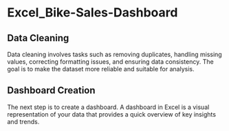 # Excel_Bike-Sales-Dashboard
## Data Cleaning ## 
Data cleaning involves tasks such as removing duplicates, handling missing values, correcting formatting issues, and ensuring data consistency. The goal is to make the dataset more reliable and suitable for analysis.

## Dashboard Creation ##
The next step is to create a dashboard. A dashboard in Excel is a visual representation of your data that provides a quick overview of key insights and trends.
